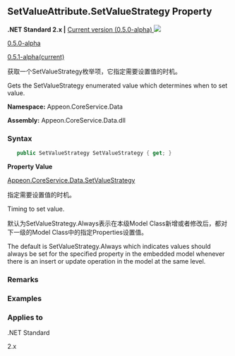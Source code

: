 ## **SetValueAttribute.SetValueStrategy Property**

**.NET Standard 2.x |**  <a href="javascript:void(0)" class="dropdown">Current version (0.5.0-alpha) <img src="~/images/dropdown.png"/></a>

<div class="otherversions"  value="versdiv">

<a href="javascript:void(0)">0.5.0-alpha</a>

<a href="javascript:void(0)">0.5.1-alpha(current)</a>

</div>

获取一个SetValueStrategy枚举项，它指定需要设置值的时机。

Gets the SetValueStrategy enumerated value which determines when to set value.

 **Namespace:** Appeon.CoreService.Data

 **Assembly:** Appeon.CoreService.Data.dll

### **Syntax**

```c#
   public SetValueStrategy SetValueStrategy { get; }
```

**Property Value**

[Appeon.CoreService.Data.SetValueStrategy](../../../../SetValueStrategy/SetValueStrategy.html)

指定需要设置值的时机。

Timing to set value.

默认为SetValueStrategy.Always表示在本级Model Class新增或者修改后，都对下一级的Model Class中的指定Properties设置值。

The default is SetValueStrategy.Always which indicates values should always be set for the specified property in the embedded model whenever there is an insert or update operation in the model at the same level.

### **Remarks**



### **Examples**



### **Applies to**

.NET Standard 

2.x
